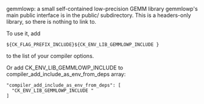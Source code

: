 gemmlowp: a small self-contained low-precision GEMM library
gemmlowp's main public interface is in the public/ subdirectory.
This is a headers-only library, so there is nothing to link to.

To use it, add 
    
    ${CK_FLAG_PREFIX_INCLUDE}${CK_ENV_LIB_GEMMLOWP_INCLUDE }

to the list of your compiler options. 

Or add CK_ENV_LIB_GEMMLOWP_INCLUDE to compiler_add_include_as_env_from_deps array:

    "compiler_add_include_as_env_from_deps": [
      "CK_ENV_LIB_GEMMLOWP_INCLUDE "
    ] 
